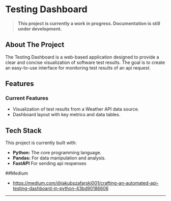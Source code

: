 # Testing Dashboard

> **This project is currently a work in progress. Documentation is still under development.**

## About The Project

The Testing Dashboard is a web-based application designed to provide a clear and concise visualization of software test results.
The goal is to create an easy-to-use interface for monitoring test results of an api request.


## Features

### Current Features
* Visualization of test results from a Weather API data source.
* Dashboard layout with key metrics and data tables.

## Tech Stack

This project is currently built with:

* **Python:** The core programming language.
* **Pandas:** For data manipulation and analysis.
* **FastAPI** For sending api respenses

##Medium

* https://medium.com/@jakubszafarski001/crafting-an-automated-api-testing-dashboard-in-python-43bd90186606

---
